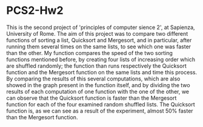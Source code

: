 # PCS2-Hw2
This is the second project of 'principles of computer sience 2', at Sapienza, University of Rome.
The aim of this project was to compare two different functions of sorting a list, Quicksort and Mergesort, and in particular, after running them several times on the same lists, to see which one was faster than the other.
My function compares the speed of the two sorting functions mentioned before, by creating four lists of increasing order which are shuffled randomly; 
the function than runs respectively the Quicksort function and the Mergesort function on the same lists and time this process. By comparing the results of this several computations, which are also showed in the graph present in the function itself, and by dividing the two results of each computation of one function with the one of the other, we can observe that the Quicksort function is faster than the Mergesort function for each of the four examined random shuffled lists. 
The Quicksort function is, as we can see as a result of the experiment, almost 50% faster than the Mergesort function. 
